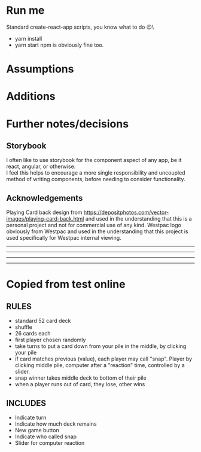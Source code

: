 # Run me
Standard create-react-app scripts, you know what to do 😉\
- yarn install
- yarn start
npm is obviously fine too.

# Assumptions

# Additions

# Further notes/decisions

## Storybook
I often like to use storybook for the component aspect of any app, be it react, angular, or otherwise.\
I feel this helps to encourage a more single responsibility and uncoupled method of writing components, before needing to consider functionality.

## Acknowledgements
Playing Card back design from https://depositphotos.com/vector-images/playing-card-back.html and used in the understanding that this is a personal project and not for commercial use of any kind.
Westpac logo obviously from Westpac and used in the understanding that this project is used specifically for Westpac internal viewing.

---
---
---
---

# Copied from test online
## RULES
- standard 52 card deck
- shuffle
- 26 cards each
- first player chosen randomly
- take turns to put a card down from your pile in the middle, by clicking your pile
- if card matches previous (value), each player may call "snap". Player by clicking middle pile, computer after a "reaction" time, controlled by a slider.
- snap winner takes middle deck to bottom of their pile
- when a player runs out of card, they lose, other wins

## INCLUDES
- Indicate turn
- Indicate how much deck remains
- New game button
- Indicate who called snap
- Slider for computer reaction

